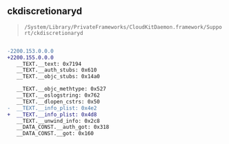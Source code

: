 ## ckdiscretionaryd

> `/System/Library/PrivateFrameworks/CloudKitDaemon.framework/Support/ckdiscretionaryd`

```diff

-2200.153.0.0.0
+2200.155.0.0.0
   __TEXT.__text: 0x7194
   __TEXT.__auth_stubs: 0x610
   __TEXT.__objc_stubs: 0x14a0

   __TEXT.__objc_methtype: 0x527
   __TEXT.__oslogstring: 0x762
   __TEXT.__dlopen_cstrs: 0x50
-  __TEXT.__info_plist: 0x4e2
+  __TEXT.__info_plist: 0x4d8
   __TEXT.__unwind_info: 0x2c8
   __DATA_CONST.__auth_got: 0x318
   __DATA_CONST.__got: 0x160

```
